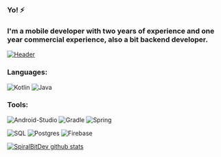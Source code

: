 ### Yo! ⚡
### I'm a mobile developer with two years of experience and one year commercial experience,  also a bit backend developer.

[![Header](https://github.com/spiral-bit/spiral-bit/blob/main/assets/header.jpg)](https://tlgg.ru/spiralbitdev)

<p>

### Languages:
![Kotlin](https://img.shields.io/badge/-Kotlin-292929?style=for-the-badge&logo=kotlin)
![Java](https://img.shields.io/badge/-Java-292929?style=for-the-badge&logo=java)

### Tools:
![Android-Studio](https://img.shields.io/badge/-Android-292929?style=for-the-badge&logo=android)
![Gradle](https://img.shields.io/badge/-Gradle-292929?style=for-the-badge&logo=gradle)
![Spring](https://img.shields.io/badge/-Spring-292929?style=for-the-badge&logo=spring)

![SQL](https://img.shields.io/badge/-Sql-292929?style=for-the-badge&logo=mysql)
![Postgres](https://img.shields.io/badge/-Postgresql-292929?style=for-the-badge&logo=postgresql)
![Firebase](https://img.shields.io/badge/-Firebase-292929?style=for-the-badge&logo=firebase)

<p>

[![SpiralBitDev github stats](https://github-readme-stats.vercel.app/api?username=SpiralBitDev&show_icons=true&theme=radical)](https://github.com/spiral-bit/github-readme-stats)